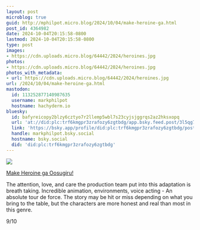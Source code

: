 ```yaml
---
layout: post
microblog: true
guid: http://mphilpot.micro.blog/2024/10/04/make-heroine-ga.html
post_id: 4364982
date: 2024-10-04T20:15:58-0800
lastmod: 2024-10-04T20:15:58-0800
type: post
images:
- https://cdn.uploads.micro.blog/64442/2024/heroines.jpg
photos:
- https://cdn.uploads.micro.blog/64442/2024/heroines.jpg
photos_with_metadata:
- url: https://cdn.uploads.micro.blog/64442/2024/heroines.jpg
url: /2024/10/04/make-heroine-ga.html
mastodon:
  id: 113252877140987635
  username: markphilpot
  hostname: hachyderm.io
bluesky:
  id: bafyreicopy2blzy6cztyo7r2llemp5wbl7s23cyjsjggrqs2az2hksxopq
  url: 'at://did:plc:trf6kmgpr3zrafozy6zgtbdg/app.bsky.feed.post/3l5qg7yc3ok2l'
  link: 'https://bsky.app/profile/did:plc:trf6kmgpr3zrafozy6zgtbdg/post/3l5qg7yc3ok2l'
  handle: markphilpot.bsky.social
  hostname: bsky.social
  did: 'did:plc:trf6kmgpr3zrafozy6zgtbdg'
---
```

![](https://micro.markphilpot.com/uploads/2024/heroines.jpg)

[Make Heroine ga Oosugiru!](https://anilist.co/anime/171457/Make-Heroine-ga-Oosugiru/)

The attention, love, and care the production team put into this adaptation is breath taking. Incredible animation, environments, voice acting - An absolute tour de force. The story may be hit or miss depending on what you bring to the table, but the characters are more honest and real than most in this genre.

9/10

